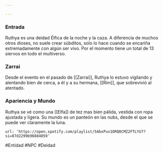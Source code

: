 ```yaml
---

---
```


### Entrada
Ruthya es una deidad Élfica de la noche y la caza. A diferencia de muchos otros dioses, no suele crear súbditos, solo lo hace cuando se encariña extremadamente con algún ser vivo. Por el momento tiene un total de 13 siervos en todo el multiverso.

### Zarrai
Desde el evento en el pasado de [[Zarrai]], Ruthya lo estuvo vigilando y alentando bien de cerca, a él y a su hermana, [[Rim]], que sobrevivió al atentado. 

### Apariencia y Mundo
Ruthya se vé como una [[Elfa]] de tez mas bien pálida, vestida con ropa ajustada y ligera. Su mundo es un panteón en las nubs, desde el que se puede ver claramente la luna.

```spotify
url: 'https://open.spotify.com/playlist/5AbxPuv1ORQ0CMZ2FTLYU7?si=87d2299b96884059'
```

#Entidad #NPC #Deidad